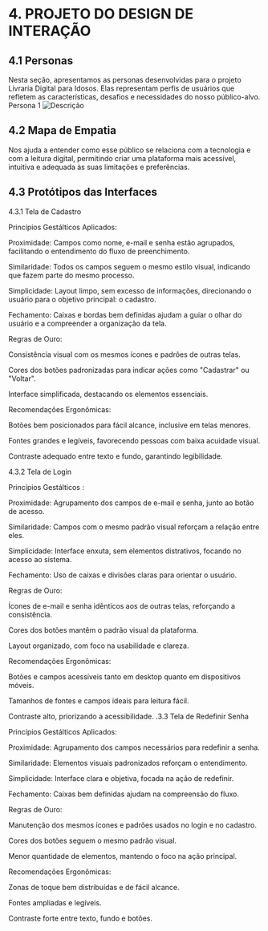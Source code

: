 # 4. PROJETO DO DESIGN DE INTERAÇÃO

## 4.1 Personas
Nesta seção, apresentamos as personas desenvolvidas para o projeto Livraria Digital para Idosos. Elas representam perfis de usuários que refletem as características, desafios e necessidades do nosso público-alvo.
Persona 1
![Descrição]([caminho-ou-link-da-imagem.png](https://discord.com/channels/@me/1241910175514886175/1376383419818180748))



## 4.2 Mapa de Empatia
  Nos ajuda a entender como esse público se relaciona com a tecnologia e com a leitura digital, permitindo criar uma plataforma mais acessível, intuitiva e adequada às suas limitações e preferências. 


  
## 4.3 Protótipos das Interfaces
4.3.1 Tela de Cadastro 

Princípios Gestálticos Aplicados: 

Proximidade: Campos como nome, e-mail e senha estão agrupados, facilitando o entendimento do fluxo de preenchimento. 

 

Similaridade: Todos os campos seguem o mesmo estilo visual, indicando que fazem parte do mesmo processo. 

 

Simplicidade: Layout limpo, sem excesso de informações, direcionando o usuário para o objetivo principal: o cadastro. 

 

Fechamento: Caixas e bordas bem definidas ajudam a guiar o olhar do usuário e a compreender a organização da tela. 

 

Regras de Ouro: 

Consistência visual com os mesmos ícones e padrões de outras telas. 

Cores dos botões padronizadas para indicar ações como "Cadastrar" ou "Voltar". 

Interface simplificada, destacando os elementos essenciais. 

 

Recomendações Ergonômicas: 

Botões bem posicionados para fácil alcance, inclusive em telas menores. 

Fontes grandes e legíveis, favorecendo pessoas com baixa acuidade visual. 

Contraste adequado entre texto e fundo, garantindo legibilidade. 

 4.3.2 Tela de Login 

 

Princípios Gestálticos : 

Proximidade: Agrupamento dos campos de e-mail e senha, junto ao botão de acesso. 

Similaridade: Campos com o mesmo padrão visual reforçam a relação entre eles. 

Simplicidade: Interface enxuta, sem elementos distrativos, focando no acesso ao sistema. 

Fechamento: Uso de caixas e divisões claras para orientar o usuário. 

Regras de Ouro: 

Ícones de e-mail e senha idênticos aos de outras telas, reforçando a consistência. 

Cores dos botões mantêm o padrão visual da plataforma. 

Layout organizado, com foco na usabilidade e clareza. 

Recomendações Ergonômicas: 

Botões e campos acessíveis tanto em desktop quanto em dispositivos móveis. 

Tamanhos de fontes e campos ideais para leitura fácil. 

Contraste alto, priorizando a acessibilidade. 
.3.3 Tela de Redefinir Senha 

 

Princípios Gestálticos Aplicados: 

Proximidade: Agrupamento dos campos necessários para redefinir a senha. 

Similaridade: Elementos visuais padronizados reforçam o entendimento. 

Simplicidade: Interface clara e objetiva, focada na ação de redefinir. 

Fechamento: Caixas bem definidas ajudam na compreensão do fluxo. 

Regras de Ouro: 

Manutenção dos mesmos ícones e padrões usados no login e no cadastro. 

Cores dos botões seguem o mesmo padrão visual. 

Menor quantidade de elementos, mantendo o foco na ação principal. 

Recomendações Ergonômicas: 

Zonas de toque bem distribuídas e de fácil alcance. 

Fontes ampliadas e legíveis. 

Contraste forte entre texto, fundo e botões. 
 


